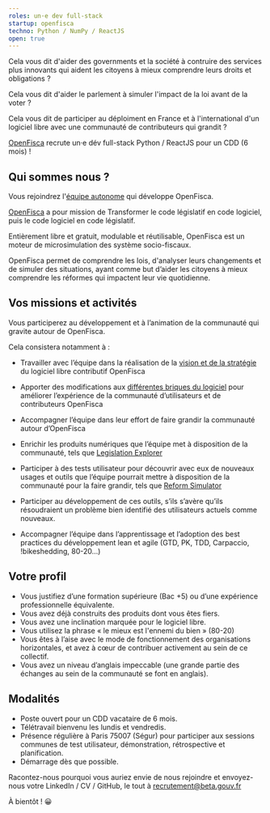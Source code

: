 ```yaml
---
roles: un·e dev full-stack
startup: openfisca
techno: Python / NumPy / ReactJS
open: true
---
```


Cela vous dit d'aider des governments et la société à contruire des services plus innovants qui aident les citoyens à mieux comprendre leurs droits et obligations ?

Cela vous dit d'aider le parlement à simuler l'impact de la loi avant de la voter ?

Cela vous dit de participer au déploiment en France et à l'international d'un logiciel libre avec une communauté de contributeurs qui grandit ?

[OpenFisca](https://openfisca.org/fr/) recrute un·e dév full-stack Python / ReactJS pour un CDD (6 mois) !

<!--more-->

## Qui sommes nous ?

Vous rejoindrez l'[équipe autonome](https://beta.gouv.fr/2016/11/28/equipes-autonomes) qui développe OpenFisca.

[OpenFisca](https://openfisca.org/fr/) a pour mission de Transformer le code législatif en code logiciel, puis le code logiciel en code législatif.

Entièrement libre et gratuit, modulable et réutilisable, OpenFisca est un moteur de microsimulation des système socio-fiscaux.

OpenFisca permet de comprendre les lois, d'analyser leurs changements et de simuler des situations, ayant comme but d’aider les citoyens à mieux comprendre les réformes qui impactent leur vie quotidienne.

## Vos missions et activités

Vous participerez au développement et à l’animation de la communauté qui gravite autour de OpenFisca.

Cela consistera notamment à :
- Travailler avec l’équipe dans la réalisation de la [vision et de la stratégie](https://trello.com/b/Y0SQNAVh/roadmap) du logiciel libre contributif OpenFisca
- Apporter des modifications aux [différentes briques du logiciel](https://waffle.io/openfisca/openfisca-core) pour améliorer l’expérience de la communauté d’utilisateurs et de contributeurs OpenFisca
- Accompagner l’équipe dans leur effort de faire grandir la communauté autour d’OpenFisca

- Enrichir les produits numériques que l’équipe met à disposition de la communauté, tels que [Legislation Explorer](https://github.com/openfisca/legislation-explorer)
- Participer à des tests utilisateur pour découvrir avec eux de nouveaux usages et outils que l’équipe pourrait mettre à disposition de la communauté pour la faire grandir, tels que [Reform Simulator](https://reform-simulator.herokuapp.com/)
- Participer au développement de ces outils, s’ils s’avère qu’ils résoudraient un problème bien identifié des utilisateurs actuels comme nouveaux.
- Accompagner l’équipe dans l’apprentissage et l’adoption des best practices du développement lean et agile (GTD, PK, TDD, Carpaccio, !bikeshedding, 80-20…)

## Votre profil

- Vous justifiez d’une formation supérieure (Bac +5) ou d’une expérience professionnelle équivalente.
- Vous avez déjà construits des produits dont vous êtes fiers.
- Vous avez une inclination marquée pour le logiciel libre.
- Vous utilisez la phrase « le mieux est l'ennemi du bien » (80-20)
- Vous êtes à l’aise avec le mode de fonctionnement des organisations horizontales, et avez à cœur de contribuer activement au sein de ce collectif.
- Vous avez un niveau d’anglais impeccable (une grande partie des échanges au sein de la communauté se font en anglais).

## Modalités

- Poste ouvert pour un CDD vacataire de 6 mois.
- Télétravail bienvenu les lundis et vendredis.
- Présence régulière à Paris 75007 (Ségur) pour participer aux sessions communes de test utilisateur, démonstration, rétrospective et planification.
- Démarrage dès que possible.

Racontez-nous pourquoi vous auriez envie de nous rejoindre et envoyez-nous votre LinkedIn / CV / GitHub, le tout à recrutement@beta.gouv.fr

À bientôt ! 😀
